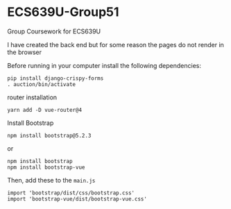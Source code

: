 # ECS639U-Group51
Group Coursework for ECS639U 

I have created the back end but for some reason the pages do not render in the browser

Before running in your computer install the following dependencies:

```
pip install django-crispy-forms
. auction/bin/activate 
```

router installation
``` 
yarn add -D vue-router@4 
```


Install Bootstrap
```
npm install bootstrap@5.2.3
```

or 
```
npm install bootstrap
npm install bootstrap-vue
```

Then, add these to the ``` main.js ``` 
```
import 'bootstrap/dist/css/bootstrap.css'
import 'bootstrap-vue/dist/bootstrap-vue.css'
```
